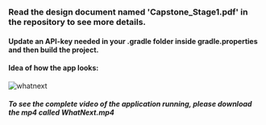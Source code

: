 ### Read the design document named 'Capstone_Stage1.pdf' in the repository to see more details.

#### Update an API-key needed in your .gradle folder inside gradle.properties and then build the project.

#### Idea of how the app looks:
![whatnext](https://user-images.githubusercontent.com/827584/53692267-908acf80-3db2-11e9-970c-8314716f54f3.gif)

##### To see the complete video of the application running, please download the mp4 called WhatNext.mp4 
